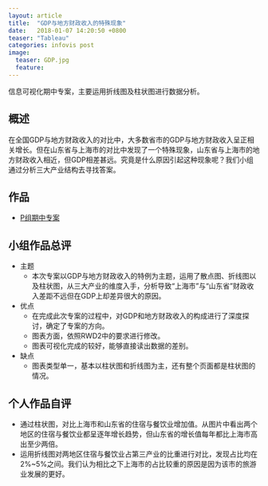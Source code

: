 ```yaml
---
layout: article
title:  "GDP与地方财政收入的特殊现象"
date:   2018-01-07 14:20:50 +0800
teaser: "Tableau"
categories: infovis post
image:
  teaser: GDP.jpg
  feature: 
---
```


信息可视化期中专案，主要运用折线图及柱状图进行数据分析。

## 概述
在全国GDP与地方财政收入的对比中，大多数省市的GDP与地方财政收入呈正相关增长。但在山东省与上海市的对比中发现了一个特殊现象，山东省与上海市的地方财政收入相近，但GDP相差甚远。究竟是什么原因引起这种现象呢？我们小组通过分析三大产业结构去寻找答案。
## 作品

- <a href="https://Yin926.github.io/infovis/mid/visualization.html" target="_blank">P组期中专案</a>

## 小组作品总评
- 主题
  - 本次专案以GDP与地方财政收入的特例为主题，运用了散点图、折线图以及柱状图，从三大产业的维度入手，分析导致“上海市”与“山东省”财政收入差距不远但在GDP上却差异很大的原因。
- 优点
  - 在完成此次专案的过程中，对GDP和地方财政收入的构成进行了深度探讨，确定了专案的方向。
  - 图表方面，依照RWD2中的要求进行修改。
  - 图表可视化完成的较好，能够直接读出数据的差别。
- 缺点
  - 图表类型单一，基本以柱状图和折线图为主，还有整个页面都是柱状图的情况。

## 个人作品自评

- 通过柱状图，对比上海市和山东省的住宿与餐饮业增加值。从图片中看出两个地区的住宿与餐饮业都呈逐年增长趋势，但山东省的增长值每年都比上海市高出至少两倍。
- 运用折线图对两地区住宿与餐饮业占第三产业的比重进行对比，发现占比均在2%~5%之间。我们认为相比之下上海市的占比较重的原因是因为该市的旅游业发展的更好。

